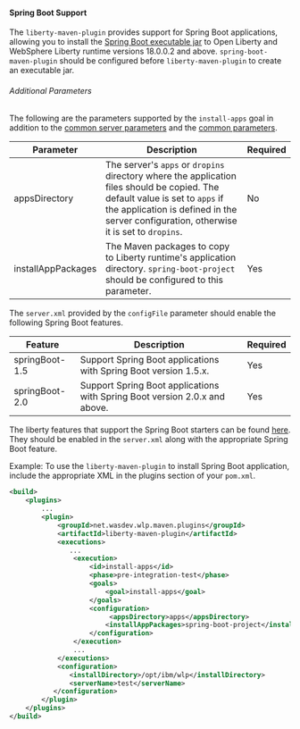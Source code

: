 #### Spring Boot Support
The `liberty-maven-plugin` provides support for Spring Boot applications, allowing you to install the [Spring Boot executable jar](https://docs.spring.io/spring-boot/docs/current/reference/html/build-tool-plugins-maven-plugin.html) to Open Liberty and WebSphere Liberty runtime versions 18.0.0.2 and above. `spring-boot-maven-plugin` should be configured before `liberty-maven-plugin` to create an executable jar.

###### Additional Parameters

The following are the parameters supported by the `install-apps` goal in addition to the [common server parameters](common-server-parameters.md#common-server-parameters) and the [common parameters](common-parameters.md#common-parameters).

| Parameter | Description | Required |
| --------  | ----------- | -------  |
| appsDirectory | The server's `apps` or `dropins` directory where the application files should be copied. The default value is set to `apps` if the application is defined in the server configuration, otherwise it is set to `dropins`.  | No |
| installAppPackages | The Maven packages to copy to Liberty runtime's application directory. `spring-boot-project` should be configured to this parameter. | Yes |

The `server.xml` provided by the `configFile` parameter should enable the following Spring Boot features.

| Feature | Description | Required |
| --------  | ----------- | -------  |
| springBoot-1.5 | Support Spring Boot applications with Spring Boot version 1.5.x.  | Yes |
| springBoot-2.0 | Support Spring Boot applications with Spring Boot version 2.0.x and above.  | Yes |

The liberty features that support the Spring Boot starters can be found [here](https://www.ibm.com/support/knowledgecenter/SSAW57_liberty/com.ibm.websphere.wlp.nd.multiplatform.doc/ae/rwlp_springboot.html). They should be enabled in the `server.xml` along with the appropriate Spring Boot feature.

Example:
To use the `liberty-maven-plugin` to install Spring Boot application, include the appropriate XML in the plugins section of your `pom.xml`.

```xml
<build>
    <plugins> 
        ...   	  
        <plugin>
            <groupId>net.wasdev.wlp.maven.plugins</groupId>
            <artifactId>liberty-maven-plugin</artifactId>
            <executions>
               ...
                <execution>
                    <id>install-apps</id>
                    <phase>pre-integration-test</phase>
                    <goals>
                        <goal>install-apps</goal>
                    </goals>
                    <configuration>
                    	 <appsDirectory>apps</appsDirectory>
                        <installAppPackages>spring-boot-project</installAppPackages>
                    </configuration>
                </execution>
                ...
            </executions>
            <configuration>
               <installDirectory>/opt/ibm/wlp</installDirectory>
               <serverName>test</serverName>
           </configuration>
        </plugin>
    </plugins>
</build>

```

